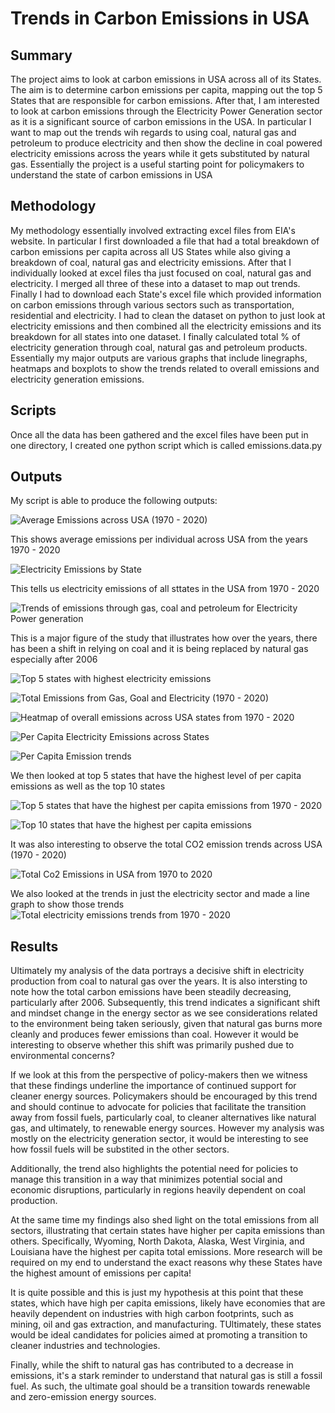 
# Trends in Carbon Emissions in USA 

## Summary
The project aims to look at carbon emissions in USA across all of its States. The aim is to determine carbon emissions per capita, mapping out the top 5 States that are responsible for carbon emissions. After that, I am interested to look at carbon emissions through the Electricity Power Generation sector as it is a significant source of carbon emissions in the USA. In particular I want to map out the trends wih regards to using coal, natural gas and petroleum to produce electricity and then show the decline in coal powered electricity emissions across the years while it gets substituted by natural gas.
Essentially the project is a useful starting point for policymakers to understand the state of carbon emissions in USA

## Methodology
My methodology essentially involved extracting excel files from EIA's website. In particular I first downloaded a file that had a total breakdown of carbon emissions per capita across all US States while also giving a breakdown of coal, natural gas and electricity emissions. After that I individually looked at excel files tha just focused on coal, natural gas and electricity. I merged all three of these into a dataset to map out trends. Finally I had to download each State's excel file which provided information on carbon emissions through various sectors such as transportation, residential and electricity. I had to clean the dataset on python to just look at electricity emissions and then combined all the electricity emissions and its breakdown for all states into one dataset. I finally calculated total % of electricity generation through coal, natural gas and petroleum products.
Essentially my major outputs are various graphs that include linegraphs, heatmaps and boxplots to show the trends related to overall emissions and electricity generation emissions.

## Scripts

Once all the data has been gathered and the excel files have been put in one directory, I created one python script which is called emissions.data.py

## Outputs 

My script is able to produce the following outputs:

![Average Emissions across USA (1970 - 2020)](AverageEmissions_trends.png)

This shows average emissions per individual across USA from the years 1970 - 2020

![Electricity Emissions by State](Electricity_by_state.png.png)

This tells us electricity emissions of all sttates in the USA from 1970 - 2020

![Trends of emissions through gas, coal and petroleum for Electricity Power generation](Electricity_Change_In_FossilFuels.png)

This is a major figure of the study that illustrates how over the years, there has been a shift in relying on coal and it is being replaced by natural gas especially after 2006

![Top 5 states with highest electricity emissions](Electricity_Emissions_Top_5_States.png)

![Total Emissions from Gas, Goal and Electricity (1970 - 2020)](Gas_Coal_Electricity_Emissions.png)

![Heatmap of overall emissions across USA states from 1970 - 2020](heatmap_emissions.png)

![Per Capita Electricity Emissions across States](Per_Capita_for_Electricity.png)

![Per Capita Emission trends](PerCapitaEmissions_trends.png)

We then looked at top 5 states that have the highest level of per capita emissions as well as the top 10 states

![Top 5 states that have the highest per capita emissions from 1970 - 2020](Top_5_States_Emissions_seaborn.png)

![Top 10 states that have the highest per capita emissions](Top_10_Emissions_Boxplot_Per_Capita.png)

It was also interesting to observe the total CO2 emission trends across USA (1970 - 2020)

![Total Co2 Emissions in USA from 1970 to 2020](Total_CO2_Emissions_Trend.png)

We also looked at the trends in just the electricity sector and made a line graph to show those trends
![Total electricity emissions trends from 1970 - 2020](Total_Electricity_All_States.png)


## Results

Ultimately my analysis of the data portrays a decisive shift in electricity production from coal to natural gas over the years. It is also intersting to note how the total carbon emissions have been steadily decreasing, particularly after 2006. Subsequently, this trend indicates a significant shift and mindset change in the energy sector as we see considerations related to the environment being taken seriously, given that natural gas burns more cleanly and produces fewer emissions than coal. However it would be interesting to observe whether this shift was primarily pushed due to environmental concerns?

If we look at this from the perspective of policy-makers then we witness that these findings underline the importance of continued support for cleaner energy sources. Policymakers should be encouraged by this trend and should continue to advocate for policies that facilitate the transition away from fossil fuels, particularly coal, to cleaner alternatives like natural gas, and ultimately, to renewable energy sources. However my analysis was mostly on the electricity generation sector, it would be interesting to see how fossil fuels will be substited in the other sectors.

Additionally, the trend also highlights the potential need for policies to manage this transition in a way that minimizes potential social and economic disruptions, particularly in regions heavily dependent on coal production.

At the same time my findings also shed light on the total emissions from all sectors, illustrating that certain states have higher per capita emissions than others. Specifically, Wyoming, North Dakota, Alaska, West Virginia, and Louisiana have the highest per capita total emissions. More research will be required on my end to understand the exact reasons why these States have the highest amount of emissions per capita!

It is quite possible and this is just my hypothesis at this point that these states, which have high per capita emissions, likely have economies that are heavily dependent on industries with high carbon footprints, such as mining, oil and gas extraction, and manufacturing. TUltimately, these states would be ideal candidates for policies aimed at promoting a transition to cleaner industries and technologies.

Finally, while the shift to natural gas has contributed to a decrease in emissions, it's a stark reminder to understand that natural gas is still a fossil fuel. As such, the ultimate goal should be a transition towards renewable and zero-emission energy sources. 


